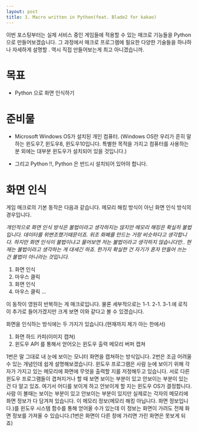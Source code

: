 ```yaml
---
layout: post
title: 3. Macro written in Python(feat. Blade2 for kakao)
---
```


이번 포스팅부터는 실제 서비스 중인 게임들에 적용할 수 있는 매크로 기능들을 Python으로 만들어보겠습니다. 그 과정에서 매크로 프로그램에 필요한 다양한 기술들을 하나하나 자세하게 설명할 . 역시 직접 만들어보는게 최고 아니겠습니까.

목표
=

* Python 으로 화면 인식하기

준비물
=

* Microsoft Windows OS가 설치된 개인 컴퓨터. (Windows OS란 우리가 흔히 말하는 윈도우7, 윈도우8, 윈도우10입니다. 특별한 목적을 가지고 컴퓨터를 사용하는 분 외에는 대부분 윈도우가 설치되어 있을 것입니다.)

* 그리고 Python !!, Python 은 반드시 설치되어 있어야 합니다.


화면 인식
=

게임 매크로의 기본 동작은 다음과 같습니다. 메모리 해킹 방식이 아닌 화면 인식 방식의 경우입니다.

*개인적으로 화면 인식 방식은 불법이라고 생각하지는 않지만 메모리 해킹은 확실히 불법입니다. 데이터를 위변조했기때문이죠. 위조 화폐를 만드는 거랑 비슷하다고 생각합니다. 하지만 화면 인식이 불법이냐고 물어보면 저는 불법이라고 생각하지 않습니다만.. 현재는 불법이라고 생각하는 게 대세긴 하죠. 한가지 확실한 건 자기가 혼자 만들어 쓰는 건 불법이 아니라는 것입니다.*

1. 화면 인식
2. 마우스 클릭
3. 화면 인식
4. 마우스 클릭
...

이 동작이 영원히 반복하는 게 매크로입니다. 물론 세부적으로는 1-1. 2-1. 3-1.에 로직이 추가로 들어가겠지만 크게 보면 이와 같다고 볼 수 있겠습니다.

화면을 인식하는 방식에는 두 가지가 있습니다.(현재까지 제가 아는 한에서)

1. 화면 하드 카피(이미지 캡쳐)
2. 윈도우 API 를 통해서 얻어오는 윈도우 출력 메모리 버퍼 캡쳐

1번은 말 그대로 내 눈에 보이는 모니터 화면을 캡쳐하는 방식입니다. 2번은 조금 어려울 수 있는 개념인데 쉽게 설명해보겠습니다. 윈도우 프로그램은 사람 눈에 보이기 위해 각자가 가지고 있는 메모리에 화면에 무엇을 출력할 지를 저정해두고 있습니다. 서로 다른 윈도우 프로그램들이 겹쳐지거나 할 때 보면 보이는 부분이 있고 안보이는 부분이 있는 건 다 알고 있죠. 여기서 어디를 보이게 하고 안보이게 할 지는 윈도우 OS가 결정합니다. 사람 이 볼때는 보이는 부분이 있고 안보이는 부분이 있지만 실제로는 각자의 메모리에 화면 정보가 다 담겨져 있습니다. 이 메모리 정보(메모리 해킹 아닙니다. 화면 정보입니다.)를 윈도우 시스템 함수를 통해 얻어올 수가 있는데 이 정보는 화면이 가려도 전체 화면 정보를 가져올 수 있습니다.(1번은 화면이 다른 창에 가리면 가린 화면은 못보게 되죠)


